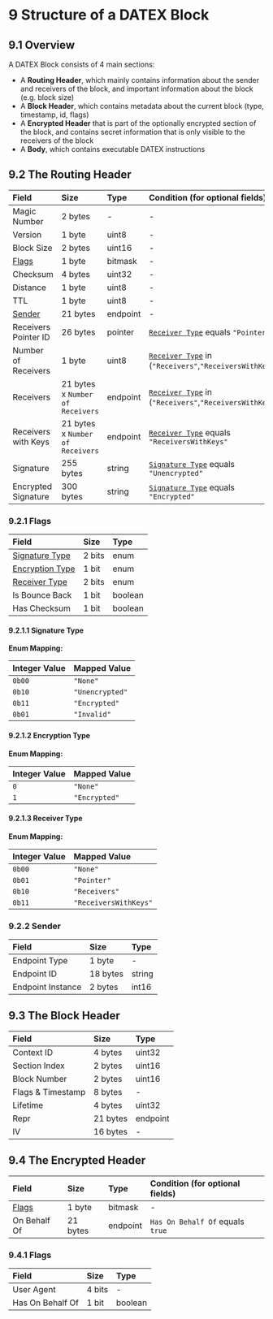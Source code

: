 # 9 Structure of a DATEX Block

## 9.1 Overview

A DATEX Block consists of 4 main sections:

- A **Routing Header**, which mainly contains information about the sender and
  receivers of the block, and important information about the block (e.g. block
  size)
- A **Block Header**, which contains metadata about the current block (type,
  timestamp, id, flags)
- A **Encrypted Header** that is part of the optionally encrypted section of the
  block, and contains secret information that is only visible to the receivers
  of the block
- A **Body**, which contains executable DATEX instructions

<DXBProtocolViewer speck="./assets/structures/dxb.json"></DXBProtocolViewer>

## 9.2 The Routing Header

<speck-table level="2" file="./assets/structures/dxb.json" section="Routing Header">

| Field                            | Size                             | Type     | Condition (for optional fields)                                                           |
| :------------------------------- | :------------------------------- | :------- | :---------------------------------------------------------------------------------------- |
| Magic Number                     | 2 bytes                          | -        | -                                                                                         |
| Version                          | 1 byte                           | uint8    | -                                                                                         |
| Block Size                       | 2 bytes                          | uint16   | -                                                                                         |
| [Flags](#routing-header-flags)   | 1 byte                           | bitmask  | -                                                                                         |
| Checksum                         | 4 bytes                          | uint32   | -                                                                                         |
| Distance                         | 1 byte                           | uint8    | -                                                                                         |
| TTL                              | 1 byte                           | uint8    | -                                                                                         |
| [Sender](#routing-header-sender) | 21 bytes                         | endpoint | -                                                                                         |
| Receivers Pointer ID             | 26 bytes                         | pointer  | [`Receiver Type`](#routing-header-receiver-type) equals `"Pointer"`                       |
| Number of Receivers              | 1 byte                           | uint8    | [`Receiver Type`](#routing-header-receiver-type) in (`"Receivers"`,`"ReceiversWithKeys"`) |
| Receivers                        | 21 bytes x `Number of Receivers` | endpoint | [`Receiver Type`](#routing-header-receiver-type) in (`"Receivers"`,`"ReceiversWithKeys"`) |
| Receivers with Keys              | 21 bytes x `Number of Receivers` | endpoint | [`Receiver Type`](#routing-header-receiver-type) equals `"ReceiversWithKeys"`             |
| Signature                        | 255 bytes                        | string   | [`Signature Type`](#routing-header-signature-type) equals `"Unencrypted"`                 |
| Encrypted Signature              | 300 bytes                        | string   | [`Signature Type`](#routing-header-signature-type) equals `"Encrypted"`                   |

<a id="routing-header-flags"></a>

### 9.2.1 Flags

| Field                                              | Size   | Type    |
| :------------------------------------------------- | :----- | :------ |
| [Signature Type](#routing-header-signature-type)   | 2 bits | enum    |
| [Encryption Type](#routing-header-encryption-type) | 1 bit  | enum    |
| [Receiver Type](#routing-header-receiver-type)     | 2 bits | enum    |
| Is Bounce Back                                     | 1 bit  | boolean |
| Has Checksum                                       | 1 bit  | boolean |

<a id="routing-header-signature-type"></a>

#### 9.2.1.1 Signature Type

**Enum Mapping:**

| Integer Value | Mapped Value    |
| :------------ | :-------------- |
| `0b00`        | `"None"`        |
| `0b10`        | `"Unencrypted"` |
| `0b11`        | `"Encrypted"`   |
| `0b01`        | `"Invalid"`     |

<a id="routing-header-encryption-type"></a>

#### 9.2.1.2 Encryption Type

**Enum Mapping:**

| Integer Value | Mapped Value  |
| :------------ | :------------ |
| `0`           | `"None"`      |
| `1`           | `"Encrypted"` |

<a id="routing-header-receiver-type"></a>

#### 9.2.1.3 Receiver Type

**Enum Mapping:**

| Integer Value | Mapped Value          |
| :------------ | :-------------------- |
| `0b00`        | `"None"`              |
| `0b01`        | `"Pointer"`           |
| `0b10`        | `"Receivers"`         |
| `0b11`        | `"ReceiversWithKeys"` |

<a id="routing-header-sender"></a>

### 9.2.2 Sender

| Field             | Size     | Type   |
| :---------------- | :------- | :----- |
| Endpoint Type     | 1 byte   | -      |
| Endpoint ID       | 18 bytes | string |
| Endpoint Instance | 2 bytes  | int16  |

</speck-table>

## 9.3 The Block Header

<speck-table level="2" file="./assets/structures/dxb.json" section="Block Header">

| Field             | Size     | Type     |
| :---------------- | :------- | :------- |
| Context ID        | 4 bytes  | uint32   |
| Section Index     | 2 bytes  | uint16   |
| Block Number      | 2 bytes  | uint16   |
| Flags & Timestamp | 8 bytes  | -        |
| Lifetime          | 4 bytes  | uint32   |
| Repr              | 21 bytes | endpoint |
| IV                | 16 bytes | -        |

</speck-table>

## 9.4 The Encrypted Header

<speck-table level="2" file="./assets/structures/dxb.json" section="Encrypted Header">

| Field                            | Size     | Type     | Condition (for optional fields)  |
| :------------------------------- | :------- | :------- | :------------------------------- |
| [Flags](#encrypted-header-flags) | 1 byte   | bitmask  | -                                |
| On Behalf Of                     | 21 bytes | endpoint | `Has On Behalf Of` equals `true` |

<a id="encrypted-header-flags"></a>

### 9.4.1 Flags

| Field            | Size   | Type    |
| :--------------- | :----- | :------ |
| User Agent       | 4 bits | -       |
| Has On Behalf Of | 1 bit  | boolean |

</speck-table>
